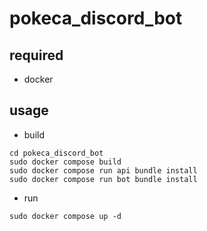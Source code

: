 # pokeca_discord_bot
## required
- docker
## usage
- build
```
cd pokeca_discord_bot
sudo docker compose build
sudo docker compose run api bundle install
sudo docker compose run bot bundle install
```

- run
```
sudo docker compose up -d
```

